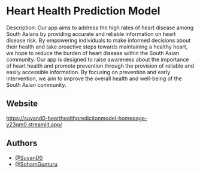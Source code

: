# Heart Health Prediction Model

Description: Our app aims to address the high rates of heart disease among South Asians by providing accurate and reliable information on heart disease risk. By empowering individuals to make informed decisions about their health and take proactive steps towards maintaining a healthy heart, we hope to reduce the burden of heart disease within the South Asian community. Our app is designed to raise awareness about the importance of heart health and promote prevention through the provision of reliable and easily accessible information. By focusing on prevention and early intervention, we aim to improve the overall health and well-being of the South Asian community.
## Website

https://suvand0-hearthealthpredicitonmodel-homepage-y23qm0.streamlit.app/
## Authors

- [@SuvanD0](https://github.com/SuvanD0)
- [@SohamGunturu](https://github.com/SohamGunturu)

